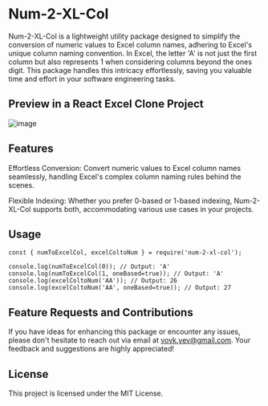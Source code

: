# Num-2-XL-Col

Num-2-XL-Col is a lightweight utility package designed to simplify the conversion of numeric values to Excel column names, adhering to Excel's unique column naming convention. In Excel, the letter 'A' is not just the first column but also represents 1 when considering columns beyond the ones digit. This package handles this intricacy effortlessly, saving you valuable time and effort in your software engineering tasks.

## Preview in a React Excel Clone Project
![image](https://github.com/Yevean23/Num-2-XL-Col/assets/56968596/d51c6a41-1153-43c2-9b5b-1994d9a9c947)


## Features

Effortless Conversion: Convert numeric values to Excel column names seamlessly, handling Excel's complex column naming rules behind the scenes.

Flexible Indexing: Whether you prefer 0-based or 1-based indexing, Num-2-XL-Col supports both, accommodating various use cases in your projects.


## Usage

```
const { numToExcelCol, excelColtoNum } = require('num-2-xl-col');

console.log(numToExcelCol(0)); // Output: 'A'
console.log(numToExcelCol(1, oneBased=true)); // Output: 'A'
console.log(excelColtoNum('AA')); // Output: 26
console.log(excelColtoNum('AA', oneBased=true)); // Output: 27
```


## Feature Requests and Contributions
If you have ideas for enhancing this package or encounter any issues, please don't hesitate to reach out via email at vovk.yev@gmail.com. Your feedback and suggestions are highly appreciated!


## License
This project is licensed under the MIT License.
